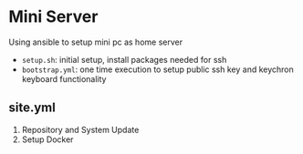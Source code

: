 # Mini Server

Using ansible to setup mini pc as home server

- `setup.sh`: initial setup, install packages needed for ssh
- `bootstrap.yml`: one time execution to setup public ssh key and keychron keyboard functionality

## site.yml

1. Repository and System Update
2. Setup Docker
